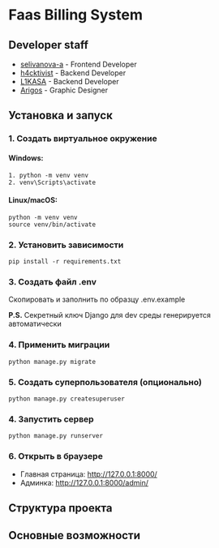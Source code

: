 # Faas Billing System

## Developer staff
* [selivanova-a](https://github.com/selivanova-a) - Frontend Developer
* [h4cktivist](https://github.com/h4cktivist) - Backend Developer
* [L1KASA](https://github.com/L1KASA) - Backend Developer
* [Arigos](https://t.me/Arigos) - Graphic Designer

## Установка и запуск
### 1. Создать виртуальное окружение
#### Windows:
````
1. python -m venv venv
2. venv\Scripts\activate
````
#### Linux/macOS:
````
python -m venv venv
source venv/bin/activate
````
### 2. Установить зависимости
````
pip install -r requirements.txt
````
### 3. Создать файл .env
Скопировать и заполнить по образцу .env.example

**P.S.** Секретный ключ Django для dev среды генерируется автоматически

### 4. Применить миграции
````
python manage.py migrate
````
### 5. Создать суперпользователя (опционально)
```
python manage.py createsuperuser
```
### 4. Запустить сервер 
```
python manage.py runserver
```
### 6. Открыть в браузере
* Главная страница: http://127.0.0.1:8000/
* Админка: http://127.0.0.1:8000/admin/

## Структура проекта

## Основные возможности
